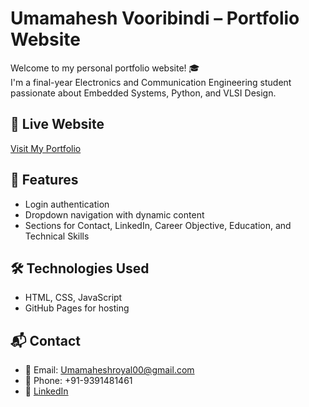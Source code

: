 # Umamahesh Vooribindi – Portfolio Website

Welcome to my personal portfolio website! 🎓  
I'm a final-year Electronics and Communication Engineering student passionate about Embedded Systems, Python, and VLSI Design.

## 🔗 Live Website
[Visit My Portfolio](https://umamahesh.github.io/portfolio)

## 📄 Features
- Login authentication
- Dropdown navigation with dynamic content
- Sections for Contact, LinkedIn, Career Objective, Education, and Technical Skills

## 🛠️ Technologies Used
- HTML, CSS, JavaScript
- GitHub Pages for hosting

## 📬 Contact
- 📧 Email: Umamaheshroyal00@gmail.com
- 📱 Phone: +91-9391481461
- 🔗 [LinkedIn](https://www.linkedin.com/in/umamahesh-vooribindi)
